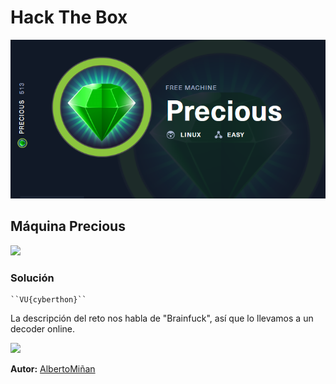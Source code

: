 # Hack The Box
    
  

  ![](portada.png)
  
## Máquina Precious

    

   ![](2023-02-25_123049.png)





### Solución
    
    ``VU{cyberthon}``
   
  La descripción del reto nos habla de "Brainfuck", así que lo llevamos a un decoder online.


![](2023-02-25_122928.png)



**Autor:** [AlbertoMiñan](https://github.com/albertominan)
